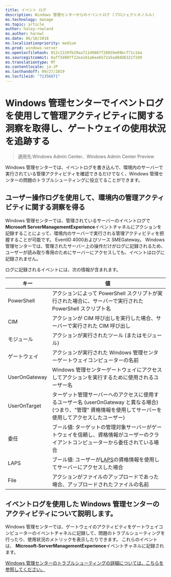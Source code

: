```yaml
---
title: イベント ログ
description: Windows 管理センターからのイベントログ (プロジェクトホノルル)
ms.technology: manage
ms.topic: article
author: haley-rowland
ms.author: harowl
ms.date: 06/18/2018
ms.localizationpriority: medium
ms.prod: windows-server
ms.openlocfilehash: 012c2229fb29aa711d9887f28859e09bcf71c14a
ms.sourcegitcommit: 6aff3d88ff22ea141a6ea6572a5ad8dd6321f199
ms.translationtype: MT
ms.contentlocale: ja-JP
ms.lasthandoff: 09/27/2019
ms.locfileid: "71356871"
---
```

# <a name="use-event-logging-in-windows-admin-center-to-gain-insight-into-management-activities-and-track-gateway-usage"></a>Windows 管理センターでイベントログを使用して管理アクティビティに関する洞察を取得し、ゲートウェイの使用状況を追跡する

>適用先:Windows Admin Center、Windows Admin Center Preview

Windows 管理センターでは、イベントログを書き込んで、環境内のサーバーで実行されている管理アクティビティを確認できるだけでなく、Windows 管理センターの問題のトラブルシューティングに役立てることができます。

## <a name="gain-insight-into-management-activities-in-your-environment-through-user-action-logging"></a>ユーザー操作ログを使用して、環境内の管理アクティビティに関する洞察を得る

Windows 管理センターでは、管理されているサーバーのイベントログで**Microsoft ServerManagementExperience**イベントチャネルにアクションを記録することによって、環境内のサーバーで実行される管理アクティビティを把握することが可能です。 EventID 4000およびソース SMEGateway。 Windows 管理センターでは、管理されたサーバー上の操作だけがログに記録されるため、ユーザーが読み取り専用のためにサーバーにアクセスしても、イベントはログに記録されません。

ログに記録されるイベントには、次の情報が含まれます。

| キー           | 値                                                                                              |
|---------------|----------------------------------------------------------------------------------------------------|
| PowerShell    | アクションによって PowerShell スクリプトが実行された場合に、サーバーで実行された PowerShell スクリプト名 |
| CIM           | アクションが CIM 呼び出しを実行した場合、サーバーで実行された CIM 呼び出し                        |
| モジュール        | アクションが実行されたツール (またはモジュール)                                                     |
| ゲートウェイ       | アクションが実行された Windows 管理センターゲートウェイコンピューターの名前                     |
| UserOnGateway | Windows 管理センターゲートウェイにアクセスしてアクションを実行するために使用されるユーザー名                    |
| UserOnTarget  | ターゲット管理サーバーへのアクセスに使用するユーザー名 (userOnGateway と異なる場合) (つまり、"管理" 資格情報を使用してサーバーを使用してアクセスしたユーザー) |
| 委任    | ブール値: ターゲットの管理対象サーバーがゲートウェイを信頼し、資格情報がユーザーのクライアントコンピューターから委任されている場合             |
| LAPS          | ブール値: ユーザーが[LAPS](https://technet.microsoft.com/mt227395.aspx)の資格情報を使用してサーバーにアクセスした場合                          |
| File          | アクションがファイルのアップロードであった場合、アップロードされたファイルの名前                                |

## <a name="learn-about-windows-admin-center-activity-with-event-logging"></a>イベントログを使用した Windows 管理センターのアクティビティについて説明します。

Windows 管理センターでは、ゲートウェイのアクティビティをゲートウェイコンピューターのイベントチャネルに記録して、問題のトラブルシューティングを行ったり、使用状況のメトリックを表示したりできます。 これらのイベントは、 **Microsoft-ServerManagementExperience**イベントチャネルに記録されます。

[Windows 管理センターのトラブルシューティングの詳細については、こちらを参照してください。](troubleshooting.md)
